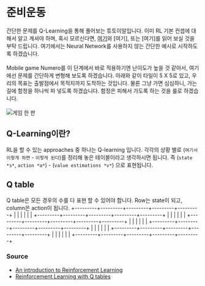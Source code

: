 # 준비운동
간단한 문제를 Q-Learning을 통해 풀어보는 튜토이알입니다. 이미 RL 기본 컨셉에 대해서 알고 계셔야 하며, 혹시 모르신다면, [여기](https://medium.freecodecamp.org/an-introduction-to-reinforcement-learning-4339519de419)와 [여기], 또는 [여기]를 읽어 보실 것을 부탁 드립니다. 여기에서는 Neural Network를 사용하지 않는 간단한 예시로 시작하도록 하겠습니다. 
<br />
<br />
Mobile game Numero를 이 단계에서 바로 적용하기엔 난이도가 높을 것 같아서, 여기에선 문제를 간단하게 변형해 보도록 하겠습니다. 아래와 같이 타일이 5 X 5로 있고, 우리의 목표는 출발점에서 목적지까지 도착하는 것입니다. 물론 그냥 가면 심심하니, 가는 길에 함정을 하나씩 파 넣도록 하겠습니다. 함정은 피해서 가도록 하는 것을 룰로 하겠습니다. 
<br />
<br />
![게임 한 판]('images/simple5by5.png')

## Q-Learning이란?
RL을 할 수 있는 approaches 중 하나는 Q-learning 입니다. 각각의 상황 별로 (`여기서 이렇게 하면` - `이렇게 된다`)를 정리해 놓은 테이블이라고 생각하시면 됩니다. 즉 (`state *s*`, `action *a*`) - (`value estimations *v*`) 으로 표현됩니다. 

## Q table

Q table은 모든 경우의 수를 다 표현 할 수 있어야 합니다. Row는 state이 되고, column은 action이 됩니다. 
+---------+---------+---------+---------+---------+
|         |         |         |         |         |
+---------+---------+---------+---------+---------+
|         |         |         |         |         |
+---------+---------+---------+---------+---------+
|         |         |         |         |         |
+---------+---------+---------+---------+---------+
|         |         |         |         |         |
+---------+---------+---------+---------+---------+
|         |         |         |         |         |
+---------+---------+---------+---------+---------+

### Source
* [An introduction to Reinforcement Learning](https://medium.freecodecamp.org/an-introduction-to-reinforcement-learning-4339519de419)
* [Reinforcement Learning with Q tables](https://itnext.io/reinforcement-learning-with-q-tables-5f11168862c8)
 